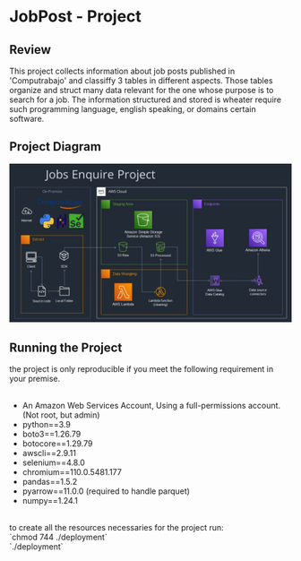 # JobPost - Project

## Review
This project collects information about job posts published in 'Computrabajo' and classiffy 3 tables in different aspects.
Those tables organize and struct many data relevant for the one whose purpose is to search for a job. The information structured
and stored is wheater require such programming language, english speaking, or domains certain software.

## Project Diagram
![ProjectaDiagram](./diagrams/diagram4.png "ProjectaDiagram")

## Running the Project
the project is only reproducible if you meet the following requirement in your premise.<br>
<br>
- An Amazon Web Services Account, Using a full-permissions account. (Not root, but admin)
- python==3.9
- boto3==1.26.79
- botocore==1.29.79
- awscli==2.9.11
- selenium==4.8.0
- chromium==110.0.5481.177
- pandas==1.5.2
- pyarrow==11.0.0 (required to handle parquet)
- numpy==1.24.1
<br>
to create all the resources necessaries for the project run:<br>
    `chmod 744 ./deployment`<br>
    `./deployment`<br>
